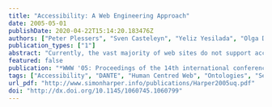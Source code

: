 ```yaml
---
title: "Accessibility: A Web Engineering Approach"
date: 2005-05-01
publishDate: 2020-04-22T15:14:20.183476Z
authors: ["Peter Plessers", "Sven Casteleyn", "Yeliz Yesilada", "Olga De Troyer", "Robert Stevens", "Simon Harper", "Carole Goble"]
publication_types: ["1"]
abstract: "Currently, the vast majority of web sites do not support accessibility for visually impaired users. Usually, these users have to rely on screen readers: applications that sequentially read the content of a web page in audio. Unfortunately, screen readers are not able to detect the meaning of the different page objects, and thus the implicit semantic knowledge conveyed in the presentation of the page is lost. One approach described in literature to tackle this problem, is the Dante approach, which allows semantic annotation of web pages to provide screen readers with extra (semantic) knowledge to better facilitate the audio presentation of a web page. Until now, such annotations were done manually, and failed for dynamic pages. In this paper, we combine the Dante approach with a web design method, WSDM, to fully automate the generation of the semantic annotation for visually impaired users. To do so, the semantic knowledge gathered during the design process is exploited, and the annotations are generated as a by-product of the design process, requiring no extra effort from the designer."
featured: false
publication: "*WWW '05: Proceedings of the 14th international conference on World Wide Web*"
tags: ["Accessibility", "DANTE", "Human Centred Web", "Ontologies", "Semantic Web", "Transcoding", "Visually Impaired", "Web Accessibility", "Web Engineering", "Web Mobility"]
url_pdf: "http://www.simonharper.info/publications/Harper2005uq.pdf"
doi: "http://dx.doi.org/10.1145/1060745.1060799"
---
```


